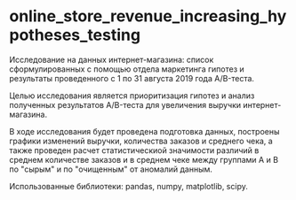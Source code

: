 # online_store_revenue_increasing_hypotheses_testing

Исследование на данных интернет-магазина: список сформулированных с помощью отдела маркетинга гипотез и результаты проведенного с 1 по 31 августа 2019 года A/B-теста.

Целью исследования является приоритизация гипотез и анализ полученных результатов A/B-теста для увеличения выручки интернет-магазина.

В ходе исследования будет проведена подготовка данных, построены графики изменений выручки, количества заказов и среднего чека, а также проведен расчет статистическиой значимости различий в среднем количестве заказов и в среднем чеке между группами А и В по "сырым" и по "очищенным" от аномалий данным.

Использованные библиотеки: pandas, numpy, matplotlib, scipy.
